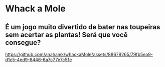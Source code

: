 # Whack a Mole
## É um jogo muito divertido de bater nas toupeiras sem acertar as plantas! Será que você consegue?


https://github.com/anahaiek/whackaMole/assets/88678265/79fb5ea9-d1c5-4ed9-8446-6a7c77e7c51e

